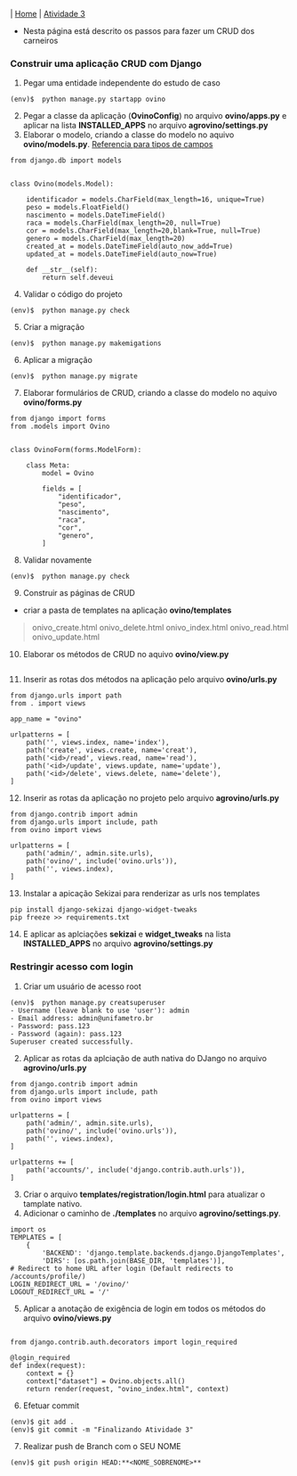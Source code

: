 |  [Home](/README.md)  |  [Atividade 3](/doc/atv3.md)

*  Nesta página está descrito os passos para fazer um CRUD dos carneiros

### Construir uma aplicação CRUD com Django
1. Pegar uma entidade independente do estudo de caso
```
(env)$  python manage.py startapp ovino
```
2. Pegar a classe da aplicação (**OvinoConfig**) no arquivo **ovino/apps.py** e aplicar na lista **INSTALLED_APPS** no arquivo **agrovino/settings.py**
3. Elaborar o modelo, criando a classe do modelo no aquivo **ovino/models.py**. [Referencia para tipos de campos](https://docs.djangoproject.com/en/4.1/ref/models/fields/#model-field-types)
```
from django.db import models


class Ovino(models.Model):
    
    identificador = models.CharField(max_length=16, unique=True)
    peso = models.FloatField()
    nascimento = models.DateTimeField()
    raca = models.CharField(max_length=20, null=True)
    cor = models.CharField(max_length=20,blank=True, null=True)
    genero = models.CharField(max_length=20)
    created_at = models.DateTimeField(auto_now_add=True)
    updated_at = models.DateTimeField(auto_now=True)

    def __str__(self):
        return self.deveui

```
4. Validar o código do projeto
```
(env)$  python manage.py check
```
5. Criar a migração
```
(env)$  python manage.py makemigations
```
6. Aplicar a migração
```
(env)$  python manage.py migrate
```
7. Elaborar formulários de CRUD, criando a classe do modelo no aquivo **ovino/forms.py**
```
from django import forms
from .models import Ovino


class OvinoForm(forms.ModelForm):

	class Meta:
		model = Ovino

		fields = [
			"identificador",
            "peso",
            "nascimento",
            "raca",
            "cor",
            "genero",
		]

```
8. Validar novamente
```
(env)$  python manage.py check
```
9. Construir as páginas de CRUD
- criar a pasta de templates na aplicação **ovino/templates**
> onivo_create.html
> onivo_delete.html
> onivo_index.html
> onivo_read.html
> onivo_update.html
10.  Elaborar os métodos de CRUD no aquivo **ovino/view.py**
```

```
11. Inserir as rotas dos métodos na aplicação pelo arquivo **ovino/urls.py**
```
from django.urls import path
from . import views

app_name = "ovino"

urlpatterns = [
    path('', views.index, name='index'),
    path('create', views.create, name='creat'),
    path('<id>/read', views.read, name='read'),
    path('<id>/update', views.update, name='update'),
    path('<id>/delete', views.delete, name='delete'),
]
```
12. Inserir as rotas da aplicação no projeto pelo arquivo **agrovino/urls.py**
```
from django.contrib import admin
from django.urls import include, path
from ovino import views

urlpatterns = [
    path('admin/', admin.site.urls),
    path('ovino/', include('ovino.urls')),
    path('', views.index),
]

```
13. Instalar a apicação Sekizai para renderizar as urls nos templates
```
pip install django-sekizai django-widget-tweaks
pip freeze >> requirements.txt
```
14. E aplicar as aplciações **sekizai** e **widget_tweaks** na lista **INSTALLED_APPS**  no arquivo **agrovino/settings.py**

### Restringir acesso com login
1. Criar um usuário de acesso root
```
(env)$  python manage.py creatsuperuser
- Username (leave blank to use 'user'): admin
- Email address: admin@unifametro.br
- Password: pass.123
- Password (again): pass.123
Superuser created successfully.
```
2. Aplicar as rotas da aplciação de auth nativa do DJango no arquivo **agrovino/urls.py**
```
from django.contrib import admin
from django.urls import include, path
from ovino import views

urlpatterns = [
    path('admin/', admin.site.urls),
    path('ovino/', include('ovino.urls')),
    path('', views.index),
]

urlpatterns += [
    path('accounts/', include('django.contrib.auth.urls')),
]

```
3.  Criar o arquivo **templates/registration/login.html** para atualizar o tamplate nativo.
4.  Adicionar o caminho de **./templates** no arquivo **agrovino/settings.py**.
```
import os
TEMPLATES = [
    {
        'BACKEND': 'django.template.backends.django.DjangoTemplates',
        'DIRS': [os.path.join(BASE_DIR, 'templates')],
# Redirect to home URL after login (Default redirects to /accounts/profile/)
LOGIN_REDIRECT_URL = '/ovino/'
LOGOUT_REDIRECT_URL = '/'
```

5. Aplicar a anotação de exigência de login em todos os métodos do arquivo  **ovino/views.py**
```

from django.contrib.auth.decorators import login_required

@login_required
def index(request):
    context = {}
    context["dataset"] = Ovino.objects.all()
    return render(request, "ovino_index.html", context)

```
6. Efetuar commit 
```
(env)$ git add .
(env)$ git commit -m "Finalizando Atividade 3"
```
7. Realizar push de Branch com o SEU NOME
```
(env)$ git push origin HEAD:**<NOME_SOBRENOME>**
```




